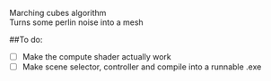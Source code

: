 Marching cubes algorithm  
Turns some perlin noise into a mesh  
  
##To do:
- [ ] Make the compute shader actually work
- [ ] Make scene selector, controller and compile into a runnable .exe